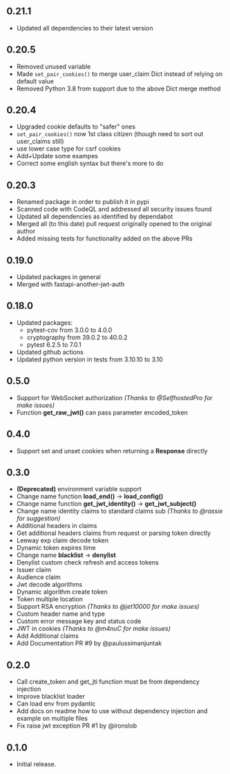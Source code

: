 ## 0.21.1
* Updated all dependencies to their latest version

## 0.20.5
* Removed unused variable
* Made `set_pair_cookies()` to merge user_claim Dict instead of relying on default value
* Removed Python 3.8 from support due to the above Dict merge method
## 0.20.4
* Upgraded cookie defaults to "safer" ones
* `set_pair_cookies()` now 1st class citizen (though need to sort out user_claims still)
* use lower case type for csrf cookies
* Add+Update some exampes
* Correct some english syntax but there's more to do

## 0.20.3
* Renamed package in order to publish it in pypi
* Scanned code with CodeQL and addressed all security issues found
* Updated all dependencies as identified by dependabot
* Merged all (to this date) pull request originally opened to the original author
* Added missing tests for functionality added on the above PRs

## 0.19.0
* Updated packages in general
* Merged with fastapi-another-jwt-auth

## 0.18.0
* Updated packages:
    - pytest-cov from 3.0.0 to 4.0.0
    - cryptography from 39.0.2 to 40.0.2
    - pytest 6.2.5 to 7.0.1
* Updated github actions
* Updated python version in tests from 3.10.10 to 3.10 

## 0.5.0
* Support for WebSocket authorization *(Thanks to @SelfhostedPro for make issues)*
* Function **get_raw_jwt()** can pass parameter encoded_token

## 0.4.0
* Support set and unset cookies when returning a **Response** directly

## 0.3.0
* **(Deprecated)** environment variable support
* Change name function **load_end()** -> **load_config()**
* Change name function **get_jwt_identity()** -> **get_jwt_subject()**
* Change name identity claims to standard claims sub *(Thanks to @rassie for suggestion)*
* Additional headers in claims
* Get additional headers claims from request or parsing token directly
* Leeway exp claim decode token
* Dynamic token expires time
* Change name **blacklist** -> **denylist**
* Denylist custom check refresh and access tokens
* Issuer claim
* Audience claim
* Jwt decode algorithms
* Dynamic algorithm create token
* Token multiple location
* Support RSA encryption *(Thanks to @jet10000 for make issues)*
* Custom header name and type
* Custom error message key and status code
* JWT in cookies *(Thanks to @m4nuC for make issues)*
* Add Additional claims
* Add Documentation PR #9 by @paulussimanjuntak

## 0.2.0

* Call create_token and get_jti function must be from dependency injection
* Improve blacklist loader
* Can load env from pydantic
* Add docs on readme how to use without dependency injection and example on multiple files
* Fix raise jwt exception PR #1 by @ironslob 

## 0.1.0

* Initial release.
